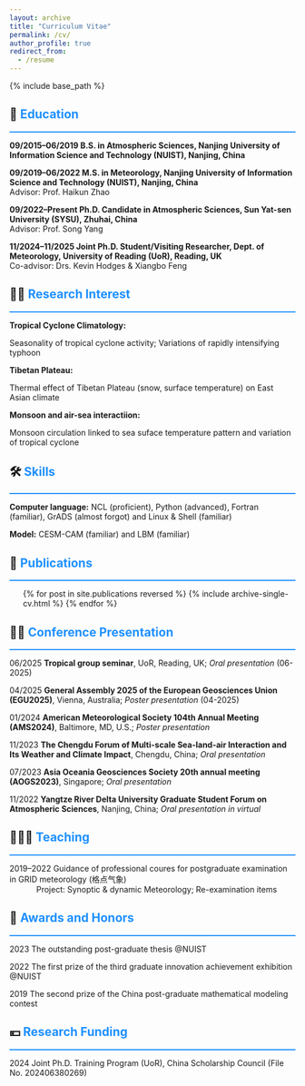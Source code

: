```yaml
---
layout: archive
title: "Curriculum Vitae"
permalink: /cv/
author_profile: true
redirect_from:
  - /resume
---
```


{% include base_path %}

## 🏫 <span style="color:#1E90FF">Education</span>
<hr style="border: none; background-color: #1E90FF; height: 2px;"/>

**09/2015–06/2019     B.S. in Atmospheric Sciences, Nanjing University of Information Science and Technology (NUIST), Nanjing, China**  

**09/2019–06/2022	    M.S. in Meteorology, Nanjing University of Information Science and Technology (NUIST), Nanjing, China** <br>               Advisor: Prof. Haikun Zhao

**09/2022–Present	    Ph.D. Candidate in Atmospheric Sciences, Sun Yat-sen University (SYSU), Zhuhai, China** <br>                               Advisor: Prof. Song Yang

**11/2024–11/2025	    Joint Ph.D. Student/Visiting Researcher, Dept. of Meteorology, University of Reading (UoR), Reading, UK** <br>             Co-advisor: Drs. Kevin Hodges & Xiangbo Feng

## 👨‍💻 <span style="color:#1E90FF">Research Interest</span>
<hr style="border: none; background-color: #1E90FF; height: 2px;"/>

**Tropical Cyclone Climatology:**

Seasonality of tropical cyclone activity; Variations of rapidly intensifying typhoon

**Tibetan Plateau:**	

Thermal effect of Tibetan Plateau (snow, surface temperature) on East Asian climate

**Monsoon and air-sea interactiion:**

Monsoon circulation linked to sea suface temperature pattern and variation of tropical cyclone

  
## 🛠️ <span style="color:#1E90FF">Skills</span>
<hr style="border: none; background-color: #1E90FF; height: 2px;"/>

**Computer language:** NCL (proficient), Python (advanced), Fortran (familiar), GrADS (almost forgot) and Linux & Shell (familiar) 

**Model:** CESM-CAM (familiar) and LBM (familiar)

## 📃 <span style="color:#1E90FF">Publications</span>
<hr style="border: none; background-color: #1E90FF; height: 2px;"/>
  <ul>{% for post in site.publications reversed %}
    {% include archive-single-cv.html %}
  {% endfor %}</ul>
  
## 👨🏻‍ <span style="color:#1E90FF">Conference Presentation</span>
<hr style="border: none; background-color: #1E90FF; height: 2px;"/>

06/2025		**Tropical group seminar**, UoR, Reading, UK; _Oral presentation_ (06-2025)

04/2025	  **General Assembly 2025 of the European Geosciences Union (EGU2025)**, Vienna, Australia; _Poster presentation_ (04-2025)

01/2024		**American Meteorological Society 104th Annual Meeting (AMS2024)**, Baltimore, MD, U.S.; _Poster presentation_ 

11/2023		**The Chengdu Forum of Multi-scale Sea-land-air Interaction and Its Weather and Climate Impact**, Chengdu, China; _Oral presentation_

07/2023		**Asia Oceania Geosciences Society 20th annual meeting (AOGS2023)**, Singapore; _Oral presentation_

11/2022		**Yangtze River Delta University Graduate Student Forum on Atmospheric Sciences**, Nanjing, China; _Oral presentation in virtual_

  
##  👨🏻‍🏫 <span style="color:#1E90FF">Teaching</span>
<hr style="border: none; background-color: #1E90FF; height: 2px;"/>

2019–2022 Guidance of  professional coures for postgraduate examination in GRID meteorology (格点气象)<br>
&nbsp;&nbsp;&nbsp;&nbsp;&nbsp;&nbsp;&nbsp;&nbsp;&nbsp;&nbsp;&nbsp;&nbsp;Project: Synoptic & dynamic Meteorology; Re-examination items

  
## 🏅 <span style="color:#1E90FF">Awards and Honors</span>
<hr style="border: none; background-color: #1E90FF; height: 2px;"/>

2023 The outstanding post-graduate thesis @NUIST

2022 The first prize of the third graduate innovation achievement exhibition @NUIST

2019 The second prize of the China post-graduate mathematical modeling contest

## 💴 <span style="color:#1E90FF">Research Funding</span>
<hr style="border: none; background-color: #1E90FF; height: 2px;"/>

2024  Joint Ph.D. Training Program (UoR), China Scholarship Council (File No. 202406380269)

